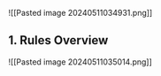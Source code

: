 
![[Pasted image 20240511034931.png]]


## 1. Rules Overview

![[Pasted image 20240511035014.png]]

 

